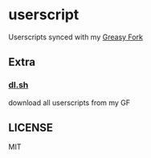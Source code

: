 # userscript

Userscripts synced with my [Greasy Fork](https://greasyfork.org/en/users/671442)

## Extra

### [dl.sh](https://github.com/eggplants/userscript/blob/master/dl.sh)

download all userscripts from my GF

## LICENSE

MIT
